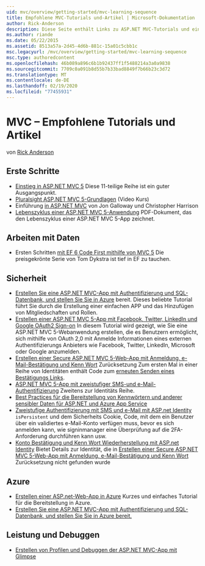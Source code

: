 ```yaml
---
uid: mvc/overview/getting-started/mvc-learning-sequence
title: Empfohlene MVC-Tutorials und-Artikel | Microsoft-Dokumentation
author: Rick-Anderson
description: Diese Seite enthält Links zu ASP.NET MVC-Tutorials und eine vorgeschlagene Sequenz.
ms.author: riande
ms.date: 05/22/2015
ms.assetid: 8513a57a-2d45-4d6b-881c-15a01c5cbb1c
msc.legacyurl: /mvc/overview/getting-started/mvc-learning-sequence
msc.type: authoredcontent
ms.openlocfilehash: 46b089a896c6b1b92437ff1f5488214a3a0a9838
ms.sourcegitcommit: 7709c0a091b8d55b7b33bad8849f7b66b23c3d72
ms.translationtype: MT
ms.contentlocale: de-DE
ms.lasthandoff: 02/19/2020
ms.locfileid: "77455931"
---
```

# <a name="mvc-recommended-tutorials-and-articles"></a>MVC – Empfohlene Tutorials und Artikel

von [Rick Anderson](https://twitter.com/RickAndMSFT)

<a id="pwd"></a>
## <a name="getting-started"></a>Erste Schritte

- [Einstieg in ASP.NET MVC 5](introduction/getting-started.md) Diese 11-teilige Reihe ist ein guter Ausgangspunkt.
- [Pluralsight ASP.NET MVC 5-Grundlagen](https://pluralsight.com/training/Player?author=scott-allen&amp;name=aspdotnet-mvc5-fundamentals-m1-introduction&amp;mode=live&amp;clip=0&amp;course=aspdotnet-mvc5-fundamentals) (Video Kurs)
- Einführung [in ASP.NET MVC](https://channel9.msdn.com/Series/Introduction-to-ASP-NET-MVC) von Jon Galloway und Christopher Harrison
- [Lebenszyklus einer ASP.NET MVC 5-Anwendung](lifecycle-of-an-aspnet-mvc-5-application.md) PDF-Dokument, das den Lebenszyklus einer ASP.NET MVC 5-App zeichnet.

<a id="con"></a>
## <a name="working-with-data"></a>Arbeiten mit Daten

- Ersten Schritten [mit EF 6 Code First mithilfe von MVC 5](getting-started-with-ef-using-mvc/creating-an-entity-framework-data-model-for-an-asp-net-mvc-application.md) Die preisgekrönte Serie von Tom Dykstra ist tief in EF zu tauchen.

<a id="wj"></a>
## <a name="security"></a>Sicherheit

- [Erstellen Sie eine ASP.NET MVC-App mit Authentifizierung und SQL-Datenbank, und stellen Sie Sie in Azure](https://azure.microsoft.com/documentation/articles/web-sites-dotnet-deploy-aspnet-mvc-app-membership-oauth-sql-database/) bereit. Dieses beliebte Tutorial führt Sie durch die Erstellung einer einfachen APP und das Hinzufügen von Mitgliedschaften und Rollen.
- [Erstellen einer ASP.NET MVC 5-App mit Facebook, Twitter, LinkedIn und Google OAuth2 Sign-on](../security/create-an-aspnet-mvc-5-app-with-facebook-and-google-oauth2-and-openid-sign-on.md) In diesem Tutorial wird gezeigt, wie Sie eine ASP.NET MVC 5-Webanwendung erstellen, die es Benutzern ermöglicht, sich mithilfe von OAuth 2,0 mit Anmelde Informationen eines externen Authentifizierungs Anbieters wie Facebook, Twitter, LinkedIn, Microsoft oder Google anzumelden.
- [Erstellen einer Secure ASP.NET MVC 5-Web-App mit Anmeldung, e-Mail-Bestätigung und Kenn Wort](../security/create-an-aspnet-mvc-5-web-app-with-email-confirmation-and-password-reset.md) Zurücksetzung Zum ersten Mal in einer Reihe von Identitäten enthält Code zum [erneuten Senden eines Bestätigungs Links](../security/create-an-aspnet-mvc-5-web-app-with-email-confirmation-and-password-reset.md#rsend).
- [ASP.NET MVC 5-App mit zweistufiger SMS-und e-Mail-Authentifizierung](../security/aspnet-mvc-5-app-with-sms-and-email-two-factor-authentication.md) Zweitens zur Identitäts Reihe.
- [Best Practices für die Bereitstellung von Kennwörtern und anderer sensibler Daten für ASP.NET und Azure App Service](../../../identity/overview/features-api/best-practices-for-deploying-passwords-and-other-sensitive-data-to-aspnet-and-azure.md)
- [Zweistufige Authentifizierung mit SMS und e-Mail mit ASP.net Identity](../../../identity/overview/features-api/two-factor-authentication-using-sms-and-email-with-aspnet-identity.md) `isPersistent` und dem Sicherheits Cookie, Code, mit dem ein Benutzer über ein validiertes e-Mail-Konto verfügen muss, bevor es sich anmelden kann, wie signinmanager eine Überprüfung auf die 2FA-Anforderung durchführen kann usw.
- [Konto Bestätigung und Kenn Wort Wiederherstellung mit ASP.net Identity](../../../identity/overview/features-api/account-confirmation-and-password-recovery-with-aspnet-identity.md) Bietet Details zur Identität, die in [Erstellen einer Secure ASP.NET MVC 5-Web-App mit Anmeldung, e-Mail-Bestätigung und Kenn Wort](../security/create-an-aspnet-mvc-5-web-app-with-email-confirmation-and-password-reset.md) Zurücksetzung nicht gefunden wurde

<a id="da"></a>
## <a name="azure"></a>Azure

- [Erstellen einer ASP.net-Web-App in Azure](https://azure.microsoft.com/documentation/articles/web-sites-dotnet-get-started/) Kurzes und einfaches Tutorial für die Bereitstellung in Azure.
- [Erstellen Sie eine ASP.NET MVC-App mit Authentifizierung und SQL-Datenbank, und stellen Sie Sie in Azure bereit.](https://azure.microsoft.com/documentation/articles/web-sites-dotnet-deploy-aspnet-mvc-app-membership-oauth-sql-database/)

<a id="perf"></a>
## <a name="performance-and-debugging"></a>Leistung und Debuggen

- [Erstellen von Profilen und Debuggen der ASP.NET MVC-App mit Glimpse](../performance/profile-and-debug-your-aspnet-mvc-app-with-glimpse.md)
